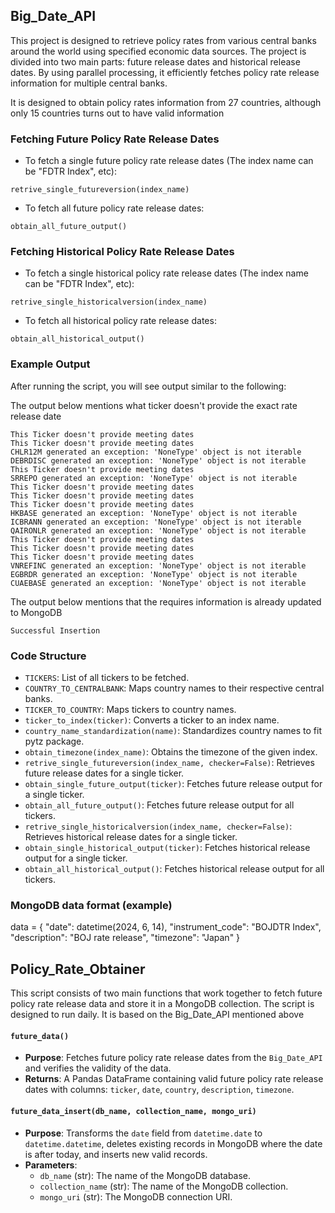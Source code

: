 ## Big_Date_API

This project is designed to retrieve policy rates from various central banks around the world using specified economic data sources. The project is divided into two main parts: future release dates and historical release dates. By using parallel processing, it efficiently fetches policy rate release information for multiple central banks.

It is designed to obtain policy rates information from 27 countries, although only 15 countries turns out to have valid information

### Fetching Future Policy Rate Release Dates

- To fetch a single future policy rate release dates (The index name can be "FDTR Index", etc):

```
retrive_single_futureversion(index_name)
```

- To fetch all future policy rate release dates:

```
obtain_all_future_output()
```

### Fetching Historical Policy Rate Release Dates

- To fetch a single historical policy rate release dates (The index name can be "FDTR Index", etc):

```
retrive_single_historicalversion(index_name)
```

- To fetch all historical policy rate release dates:

```
obtain_all_historical_output()
```

### Example Output

After running the script, you will see output similar to the following:

The output below mentions what ticker doesn't provide the exact rate release date
```
This Ticker doesn't provide meeting dates
This Ticker doesn't provide meeting dates
CHLR12M generated an exception: 'NoneType' object is not iterable
DEBRDISC generated an exception: 'NoneType' object is not iterable
This Ticker doesn't provide meeting dates
SRREPO generated an exception: 'NoneType' object is not iterable
This Ticker doesn't provide meeting dates
This Ticker doesn't provide meeting dates
This Ticker doesn't provide meeting dates
HKBASE generated an exception: 'NoneType' object is not iterable
ICBRANN generated an exception: 'NoneType' object is not iterable
QAIRONLR generated an exception: 'NoneType' object is not iterable
This Ticker doesn't provide meeting dates
This Ticker doesn't provide meeting dates
This Ticker doesn't provide meeting dates
VNREFINC generated an exception: 'NoneType' object is not iterable
EGBRDR generated an exception: 'NoneType' object is not iterable
CUAEBASE generated an exception: 'NoneType' object is not iterable
```

The output below mentions that the requires information is already updated to MongoDB
```
Successful Insertion
```

### Code Structure

- `TICKERS`: List of all tickers to be fetched.
- `COUNTRY_TO_CENTRALBANK`: Maps country names to their respective central banks.
- `TICKER_TO_COUNTRY`: Maps tickers to country names.
- `ticker_to_index(ticker)`: Converts a ticker to an index name.
- `country_name_standardization(name)`: Standardizes country names to fit pytz package.
- `obtain_timezone(index_name)`: Obtains the timezone of the given index.
- `retrive_single_futureversion(index_name, checker=False)`: Retrieves future release dates for a single ticker.
- `obtain_single_future_output(ticker)`: Fetches future release output for a single ticker.
- `obtain_all_future_output()`: Fetches future release output for all tickers.
- `retrive_single_historicalversion(index_name, checker=False)`: Retrieves historical release dates for a single ticker.
- `obtain_single_historical_output(ticker)`: Fetches historical release output for a single ticker.
- `obtain_all_historical_output()`: Fetches historical release output for all tickers.

### MongoDB data format (example)
data = {
    "date": datetime(2024, 6, 14),
    "instrument_code": "BOJDTR Index",
    "description": "BOJ rate release",
    "timezone": "Japan"
}


## Policy_Rate_Obtainer
This script consists of two main functions that work together to fetch future policy rate release data and store it in a MongoDB collection. The script is designed to run daily. It is based on the Big_Date_API mentioned above

#### `future_data()`

- **Purpose**: Fetches future policy rate release dates from the `Big_Date_API` and verifies the validity of the data.
- **Returns**: A Pandas DataFrame containing valid future policy rate release dates with columns: `ticker`, `date`, `country`, `description`, `timezone`.

#### `future_data_insert(db_name, collection_name, mongo_uri)`

- **Purpose**: Transforms the `date` field from `datetime.date` to `datetime.datetime`, deletes existing records in MongoDB where the date is after today, and inserts new valid records.
- **Parameters**:
  - `db_name` (str): The name of the MongoDB database.
  - `collection_name` (str): The name of the MongoDB collection.
  - `mongo_uri` (str): The MongoDB connection URI.

## 



